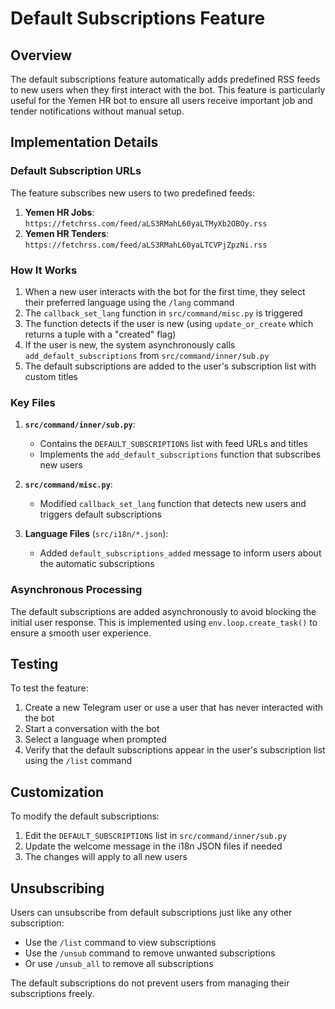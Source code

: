 # Default Subscriptions Feature

## Overview

The default subscriptions feature automatically adds predefined RSS feeds to new users when they first interact with the bot. This feature is particularly useful for the Yemen HR bot to ensure all users receive important job and tender notifications without manual setup.

## Implementation Details

### Default Subscription URLs

The feature subscribes new users to two predefined feeds:

1. **Yemen HR Jobs**: `https://fetchrss.com/feed/aLS3RMahL60yaLTMyXb2OBOy.rss`
2. **Yemen HR Tenders**: `https://fetchrss.com/feed/aLS3RMahL60yaLTCVPjZpzNi.rss`

### How It Works

1. When a new user interacts with the bot for the first time, they select their preferred language using the `/lang` command
2. The `callback_set_lang` function in `src/command/misc.py` is triggered
3. The function detects if the user is new (using `update_or_create` which returns a tuple with a "created" flag)
4. If the user is new, the system asynchronously calls `add_default_subscriptions` from `src/command/inner/sub.py`
5. The default subscriptions are added to the user's subscription list with custom titles

### Key Files

1. **`src/command/inner/sub.py`**:
   - Contains the `DEFAULT_SUBSCRIPTIONS` list with feed URLs and titles
   - Implements the `add_default_subscriptions` function that subscribes new users

2. **`src/command/misc.py`**:
   - Modified `callback_set_lang` function that detects new users and triggers default subscriptions

3. **Language Files** (`src/i18n/*.json`):
   - Added `default_subscriptions_added` message to inform users about the automatic subscriptions

### Asynchronous Processing

The default subscriptions are added asynchronously to avoid blocking the initial user response. This is implemented using `env.loop.create_task()` to ensure a smooth user experience.

## Testing

To test the feature:

1. Create a new Telegram user or use a user that has never interacted with the bot
2. Start a conversation with the bot
3. Select a language when prompted
4. Verify that the default subscriptions appear in the user's subscription list using the `/list` command

## Customization

To modify the default subscriptions:

1. Edit the `DEFAULT_SUBSCRIPTIONS` list in `src/command/inner/sub.py`
2. Update the welcome message in the i18n JSON files if needed
3. The changes will apply to all new users

## Unsubscribing

Users can unsubscribe from default subscriptions just like any other subscription:
- Use the `/list` command to view subscriptions
- Use the `/unsub` command to remove unwanted subscriptions
- Or use `/unsub_all` to remove all subscriptions

The default subscriptions do not prevent users from managing their subscriptions freely.